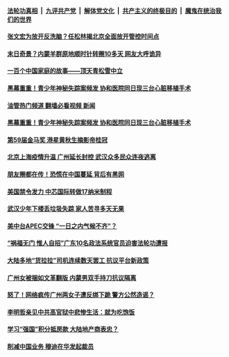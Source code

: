 ####  [法轮功真相](../../../../basic/blob/master/README.md?t=11211102) &nbsp;|&nbsp; [九评共产党](../../../../9ping.md/blob/master/README.md?t=11211102) &nbsp;|&nbsp; [解体党文化](../../../../jtdwh.md/blob/master/README.md?t=11211102)  &nbsp;|&nbsp; [共产主义的终极目的](../../../../gczydzjmd.md/blob/master/README.md?t=11211102) &nbsp;|&nbsp; [魔鬼在统治我们的世界](../../../../mgztzwmdsj.md/blob/master/README.md?t=11211102) 

#### [张文宏为放开反洗脑？任松林揭北京全面放开管控时间点](../pages/soh5/673032.md?t=11211102) 
#### [末日奇景？内蒙羊群原地顺时针转圈10多天 网友大呼诡异](../pages/soh5/673014.md?t=11211102) 
#### [一百个中国家庭的故事——顶天青松雪中立](../pages/soh5/673017.md?t=11211102) 
#### [黑幕重重！青少年神秘失踪案频发  协和医院同日现三台心脏移植手术](../pages/soh5/673005.md?t=11211102) 
#### [油管热门频道 翻墙必看视频 新闻](http://129.146.143.75:81/youtube.html?11211102)
#### [黑幕重重！青少年神秘失踪案频发  协和医院同日现三台心脏移植手术](../pages/soh5/673005.md?t=11211102) 
#### [第59届金马奖 港星黄秋生摘影帝桂冠](../pages/soh5/672996.md?t=11211102) 
#### [北京上海疫情升温 广州延长封控 武汉众多民众连夜逃离](../pages/soh5/672981.md?t=11211102) 
#### [朋友圈都在传！恐慌在中国蔓延 背后有黑网](../pages/soh5/672930.md?t=11211102) 
#### [美国禁令发力 中芯国际转做17纳米制程](../pages/soh5/672864.md?t=11211102) 
#### [武汉少年下楼丢垃圾失踪 家人苦寻多天无果](../pages/soh5/672861.md?t=11211102) 
#### [美中台APEC交锋 “一日之内气候不齐”？ ](../pages/soh5/672852.md?t=11211102) 
#### [“祸福无门 惟人自招”广东10名政法系统官员迫害法轮功遭报](../pages/soh5/672813.md?t=11211102) 
#### [大陆多地“货拉拉”司机连续数天罢工 抗议平台新政策](../pages/soh5/672822.md?t=11211102) 
#### [广州女被捆如文革翻版 内蒙男双手持刀抗议隔离](../pages/soh5/672768.md?t=11211102) 
#### [怒了！网络疯传广州两女子遭反绑下跪  警方公然造谣？](../pages/soh5/672711.md?t=11211102) 
#### [李明哲亲见中共高官狱中悲惨生活：就为吃饱饭](../pages/soh5/672681.md?t=11211102) 
#### [学习“强国”积分抵房款 大陆地产商表忠？](../pages/soh5/672636.md?t=11211102) 
#### [削减中国业务 穆迪在华发起裁员](../pages/soh5/672630.md?t=11211102) 
<img src='http://gfw-breaker.win/goodnews/indexes/soh5.md' width='0px' height='0px'/>
